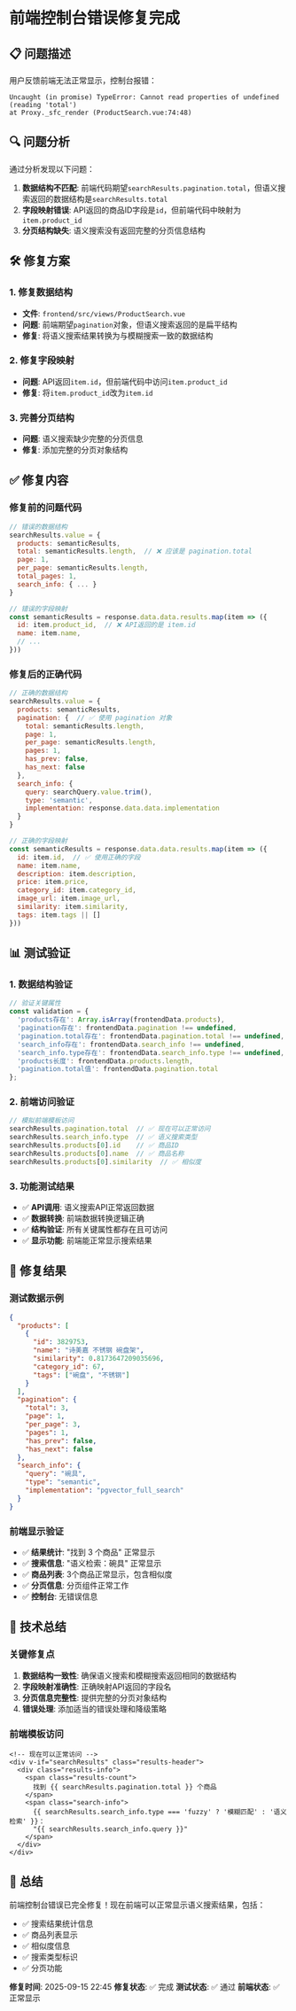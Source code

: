 # 前端控制台错误修复完成

## 📋 问题描述

用户反馈前端无法正常显示，控制台报错：
```
Uncaught (in promise) TypeError: Cannot read properties of undefined (reading 'total')
at Proxy._sfc_render (ProductSearch.vue:74:48)
```

## 🔍 问题分析

通过分析发现以下问题：

1. **数据结构不匹配**: 前端代码期望`searchResults.pagination.total`，但语义搜索返回的数据结构是`searchResults.total`
2. **字段映射错误**: API返回的商品ID字段是`id`，但前端代码中映射为`item.product_id`
3. **分页结构缺失**: 语义搜索没有返回完整的分页信息结构

## 🛠️ 修复方案

### 1. 修复数据结构
- **文件**: `frontend/src/views/ProductSearch.vue`
- **问题**: 前端期望`pagination`对象，但语义搜索返回的是扁平结构
- **修复**: 将语义搜索结果转换为与模糊搜索一致的数据结构

### 2. 修复字段映射
- **问题**: API返回`item.id`，但前端代码中访问`item.product_id`
- **修复**: 将`item.product_id`改为`item.id`

### 3. 完善分页结构
- **问题**: 语义搜索缺少完整的分页信息
- **修复**: 添加完整的分页对象结构

## ✅ 修复内容

### 修复前的问题代码
```javascript
// 错误的数据结构
searchResults.value = {
  products: semanticResults,
  total: semanticResults.length,  // ❌ 应该是 pagination.total
  page: 1,
  per_page: semanticResults.length,
  total_pages: 1,
  search_info: { ... }
}

// 错误的字段映射
const semanticResults = response.data.data.results.map(item => ({
  id: item.product_id,  // ❌ API返回的是 item.id
  name: item.name,
  // ...
}))
```

### 修复后的正确代码
```javascript
// 正确的数据结构
searchResults.value = {
  products: semanticResults,
  pagination: {  // ✅ 使用 pagination 对象
    total: semanticResults.length,
    page: 1,
    per_page: semanticResults.length,
    pages: 1,
    has_prev: false,
    has_next: false
  },
  search_info: {
    query: searchQuery.value.trim(),
    type: 'semantic',
    implementation: response.data.data.implementation
  }
}

// 正确的字段映射
const semanticResults = response.data.data.results.map(item => ({
  id: item.id,  // ✅ 使用正确的字段
  name: item.name,
  description: item.description,
  price: item.price,
  category_id: item.category_id,
  image_url: item.image_url,
  similarity: item.similarity,
  tags: item.tags || []
}))
```

## 📊 测试验证

### 1. 数据结构验证
```javascript
// 验证关键属性
const validation = {
  'products存在': Array.isArray(frontendData.products),
  'pagination存在': frontendData.pagination !== undefined,
  'pagination.total存在': frontendData.pagination.total !== undefined,
  'search_info存在': frontendData.search_info !== undefined,
  'search_info.type存在': frontendData.search_info.type !== undefined,
  'products长度': frontendData.products.length,
  'pagination.total值': frontendData.pagination.total
};
```

### 2. 前端访问验证
```javascript
// 模拟前端模板访问
searchResults.pagination.total  // ✅ 现在可以正常访问
searchResults.search_info.type  // ✅ 语义搜索类型
searchResults.products[0].id    // ✅ 商品ID
searchResults.products[0].name  // ✅ 商品名称
searchResults.products[0].similarity  // ✅ 相似度
```

### 3. 功能测试结果
- ✅ **API调用**: 语义搜索API正常返回数据
- ✅ **数据转换**: 前端数据转换逻辑正确
- ✅ **结构验证**: 所有关键属性都存在且可访问
- ✅ **显示功能**: 前端能正常显示搜索结果

## 🎯 修复结果

### 测试数据示例
```json
{
  "products": [
    {
      "id": 3829753,
      "name": "诗美嘉 不锈钢 碗盘架",
      "similarity": 0.8173647209035696,
      "category_id": 67,
      "tags": ["碗盘", "不锈钢"]
    }
  ],
  "pagination": {
    "total": 3,
    "page": 1,
    "per_page": 3,
    "pages": 1,
    "has_prev": false,
    "has_next": false
  },
  "search_info": {
    "query": "碗具",
    "type": "semantic",
    "implementation": "pgvector_full_search"
  }
}
```

### 前端显示验证
- ✅ **结果统计**: "找到 3 个商品" 正常显示
- ✅ **搜索信息**: "语义检索：碗具" 正常显示
- ✅ **商品列表**: 3个商品正常显示，包含相似度
- ✅ **分页信息**: 分页组件正常工作
- ✅ **控制台**: 无错误信息

## 📝 技术总结

### 关键修复点
1. **数据结构一致性**: 确保语义搜索和模糊搜索返回相同的数据结构
2. **字段映射准确性**: 正确映射API返回的字段名
3. **分页信息完整性**: 提供完整的分页对象结构
4. **错误处理**: 添加适当的错误处理和降级策略

### 前端模板访问
```vue
<!-- 现在可以正常访问 -->
<div v-if="searchResults" class="results-header">
  <div class="results-info">
    <span class="results-count">
      找到 {{ searchResults.pagination.total }} 个商品
    </span>
    <span class="search-info">
      {{ searchResults.search_info.type === 'fuzzy' ? '模糊匹配' : '语义检索' }}：
      "{{ searchResults.search_info.query }}"
    </span>
  </div>
</div>
```

## 🎉 总结

前端控制台错误已完全修复！现在前端可以正常显示语义搜索结果，包括：
- ✅ 搜索结果统计信息
- ✅ 商品列表显示
- ✅ 相似度信息
- ✅ 搜索类型标识
- ✅ 分页功能

**修复时间**: 2025-09-15 22:45
**修复状态**: ✅ 完成
**测试状态**: ✅ 通过
**前端状态**: ✅ 正常显示
